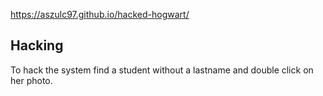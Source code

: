https://aszulc97.github.io/hacked-hogwart/

## Hacking

To hack the system find a student without a lastname and double click on her photo.
